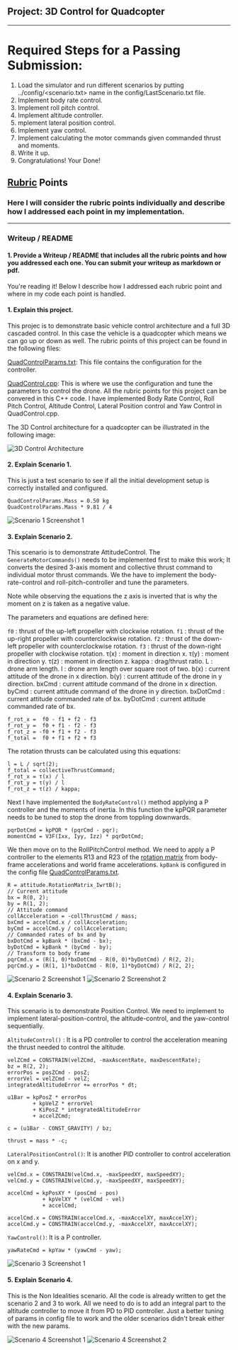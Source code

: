 ## Project: 3D Control for Quadcopter

---


# Required Steps for a Passing Submission:
1. Load the simulator and run different scenarios by putting ../config/<scenario.txt> name in the config/LastScenario.txt file.
1. Implement body rate control.
2. Implement roll pitch control.
3. Implement altitude controller.
4. mplement lateral position control.
5. Implement yaw control.
6. Implement calculating the motor commands given commanded thrust and moments.
7. Write it up.
8. Congratulations!  Your Done!

## [Rubric](https://review.udacity.com/#!/rubrics/1534/view) Points
### Here I will consider the rubric points individually and describe how I addressed each point in my implementation.  

---
### Writeup / README

#### 1. Provide a Writeup / README that includes all the rubric points and how you addressed each one.  You can submit your writeup as markdown or pdf.  

You're reading it! Below I describe how I addressed each rubric point and where in my code each point is handled.

#### 1. Explain this project.

This projec is to demonstrate basic vehicle control architecture and a full 3D cascaded control. In this case the vehicle is a quadcopter which means we can go up or down as well. The rubric points of this project can be found in the following files:

[QuadControlParams.txt](./config/QuadControlParams.txt): This file contains the configuration for the controller.

[QuadControl.cpp](./src/QuadControl.cpp): This is where we use the configuration and tune the parameters to control the drone. All the rubric points for this project can be convered in this C++ code. I have implemented Body Rate Control, Roll Pitch Control, Altitude Control, Lateral Position control and Yaw Control in QuadControl.cpp.

The 3D Control architecture for a quadcopter can be illustrated in the following image:

![3D Control Architecture](./images/ControlArchitecture.jpg)


#### 2. Explain Scenario 1.

This is just a test scenario to see if all the initial development setup is correctly installed and configured.

```
QuadControlParams.Mass = 0.50 kg
QuadControlParams.Mass * 9.81 / 4
```

![Scenario 1 Screenshot 1](./images/scenario1_1.png)

#### 3. Explain Scenario 2.

This scenario is to demonstrate AttitudeControl. The `GenerateMotorCommands()` needs to be implemented first to make this work; It converts the desired 3-axis moment and collective thrust command to individual motor thrust commands. We the have to implement the body-rate-control and roll-pitch-controller and tune the parameters. 

Note while observing the equations the z axis is inverted that is why the moment on z is taken as a negative value.

The parameters and equations are defined here:

`f0`     : thrust of the up-left propeller with clockwise rotation.
`f1`     : thrust of the up-right propeller with counterclockwise rotation.
`f2`     : thrust of the down-left propeller with counterclockwise rotation.
`f3`     : thrust of the down-right propeller with clockwise rotation.
τ(x)     : moment in direction x.
τ(y)     : moment in direction y.
τ(z)     : moment in direction z.
kappa    : drag/thrust ratio.
L        : drone arm length.
l        : drone arm length over square root of two.
b(x)     : current attitude of the drone in x direction.
b(y)     : current attitude of the drone in y direction.
bxCmd    : current attitude command of the drone in x direction.
byCmd    : current attitude command of the drone in y direction.
bxDotCmd : current attitude commanded rate of bx.
byDotCmd : current attitude commanded rate of bx.

```
f_rot_x =  f0 - f1 + f2 - f3
f_rot_y =  f0 + f1 - f2 - f3
f_rot_z = -f0 + f1 + f2 - f3
f_total =  f0 + f1 + f2 + f3
```

The rotation thrusts can be calculated using this equations:

```
l = L / sqrt(2);         
f_total = collectiveThrustCommand;
f_rot_x = τ(x) / l
f_rot_y = τ(y) / l
f_rot_z = τ(z) / kappa;
```

Next I have implemented the `BodyRateControl()` method applying a P controller and the moments of inertia. In this function the kpPQR parameter needs to be tuned to stop the drone from toppling downwards.

```
pqrDotCmd = kpPQR * (pqrCmd - pqr);
momentCmd = V3F(Ixx, Iyy, Izz) * pqrDotCmd;
```

We then move on to the RollPitchControl method. We need to apply a P controller to the elements R13 and R23 of the [rotation matrix](https://en.wikipedia.org/wiki/Rotation_matrix) from body-frame accelerations and world frame accelerations. `kpBank` is configured in the config file [QuadControlParams.txt](./config/QuadControlParams.txt).

```
R = attitude.RotationMatrix_IwrtB();
// Current attitude
bx = R(0, 2);
by = R(1, 2);
// Attitude command
collAcceleration = -collThrustCmd / mass;
bxCmd = accelCmd.x / collAcceleration;
byCmd = accelCmd.y / collAcceleration;
// Commanded rates of bx and by
bxDotCmd = kpBank * (bxCmd - bx);
byDotCmd = kpBank * (byCmd - by);
// Transform to body frame
pqrCmd.x = (R(1, 0)*bxDotCmd - R(0, 0)*byDotCmd) / R(2, 2);
pqrCmd.y = (R(1, 1)*bxDotCmd - R(0, 1)*byDotCmd) / R(2, 2);
```
![Scenario 2 Screenshot 1](./images/scenario2_1.png)
![Scenario 2 Screenshot 2](./images/scenario2_2.png)

#### 4. Explain Scenario 3.

This scenario is to demonstrate Position Control. We need to implement to implement  lateral-position-control, the altitude-control, and the yaw-control sequentially. 


`AltitudeControl()` : It is a PD controller to control the acceleration meaning the thrust needed to control the altitude.


```
velZCmd = CONSTRAIN(velZCmd, -maxAscentRate, maxDescentRate);
bz = R(2, 2);
errorPos = posZCmd - posZ;
errorVel = velZCmd - velZ;
integratedAltitudeError += errorPos * dt;

u1Bar = kpPosZ * errorPos
        + kpVelZ * errorVel
        + KiPosZ * integratedAltitudeError
        + accelZCmd;

c = (u1Bar - CONST_GRAVITY) / bz;

thrust = mass * -c;

```


`LateralPositionControl()`: It is another PID controller to control acceleration on x and y.

```
velCmd.x = CONSTRAIN(velCmd.x, -maxSpeedXY, maxSpeedXY);
velCmd.y = CONSTRAIN(velCmd.y, -maxSpeedXY, maxSpeedXY);

accelCmd = kpPosXY * (posCmd - pos)
           + kpVelXY * (velCmd - vel)
           + accelCmd;

accelCmd.x = CONSTRAIN(accelCmd.x, -maxAccelXY, maxAccelXY);
accelCmd.y = CONSTRAIN(accelCmd.y, -maxAccelXY, maxAccelXY);
```

`YawControl()`: It is a P controller. 

```
yawRateCmd = kpYaw * (yawCmd - yaw);
```

![Scenario 3 Screenshot 1](./images/scenario3_1.png)


#### 5. Explain Scenario 4.

This is the Non Idealities scenario. All the code is already written to get the scenario 2 and 3 to work. All we need to do is to add an integral part to the altitude controller to move it from PD to PID controller. Just a better tuning of params in config file to work and the older scenarios didn't break either with the new params.


![Scenario 4 Screenshot 1](./images/scenario4_1.png)
![Scenario 4 Screenshot 2](./images/scenario4_2.png)